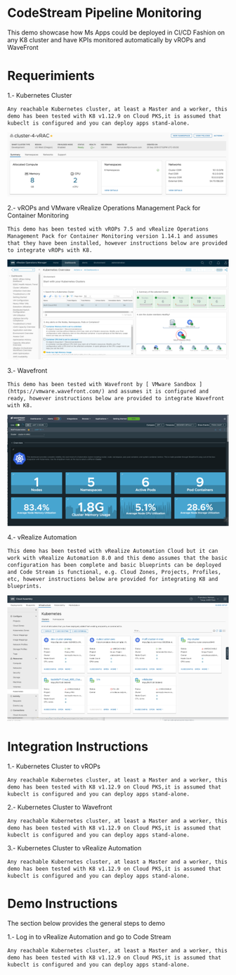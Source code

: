 # CodeStream Pipeline Monitoring
This demo showcase how Ms Apps could be deployed in CI/CD Fashion on any K8 cluster and have KPIs monitored automatically by vROPs and WaveFront

# Requerimients

1.- Kubernetes Cluster
 
	Any reachable Kubernetes cluster, at least a Master and a worker, this demo has been tested with K8 v1.12.9 on Cloud PKS,it is assumed that kubeclt is configured and you can deploy apps stand-alone.
  
   ![K8-Cluster](media/kubernetes-cluster.png)
  
2.- vROPs and VMware vRealize Operations Management Pack for Container Monitoring
 
	This demo has been tested with vROPs 7.5 and vRealize Operations Management Pack for Container Monitoring version 1.14.1 and assumes that they have been installed, however instructions below are provided to integrate vROPs with K8.
  
  ![vrops](https://github.com/moffzilla/usps-central-sddc-se/blob/master/media/vrops.png)
  
3.- Wavefront
 
	This demo has been tested with Wavefront by [ VMware Sandbox ](https://vmware.wavefront.com/) and assumes it is configured and ready, however instructions below are provided to integrate Wavefront with K8.

![Wavefront](media/wavefront.png)
  
4.- vRealize Automation
 
	This demo has been tested with vRealize Automation Cloud but it can work with vRealize Automation 8.0 and this demo assumes that the basic configuration has been complete and basic blueprints can be deployed and Code Stream is functional, e.g. Cloud Zones, Projects, Profiles, etc, however instructions below are provided for integrating K8 and blueprints. 
  
  ![vRA](media/vRA-k8.png)
  
# Integration Instructions

1.- Kubernetes Cluster to vROPs
 
	Any reachable Kubernetes cluster, at least a Master and a worker, this demo has been tested with K8 v1.12.9 on Cloud PKS,it is assumed that kubeclt is configured and you can deploy apps stand-alone.
  
2.- Kubernetes Cluster to Wavefront
 
	Any reachable Kubernetes cluster, at least a Master and a worker, this demo has been tested with K8 v1.12.9 on Cloud PKS,it is assumed that kubeclt is configured and you can deploy apps stand-alone.
  
3.- Kubernetes Cluster to vRealize Automation 
 
	Any reachable Kubernetes cluster, at least a Master and a worker, this demo has been tested with K8 v1.12.9 on Cloud PKS,it is assumed that kubeclt is configured and you can deploy apps stand-alone.
  
# Demo Instructions

The section below provides the general steps to demo

1.- Log in to vRealize Automation and go to Code Stream
 
	Any reachable Kubernetes cluster, at least a Master and a worker, this demo has been tested with K8 v1.12.9 on Cloud PKS,it is assumed that kubeclt is configured and you can deploy apps stand-alone.
